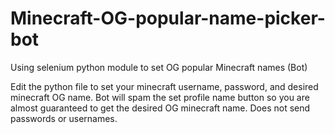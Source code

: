 # Minecraft-OG-popular-name-picker-bot
Using selenium python module to set OG popular Minecraft names (Bot)

Edit the python file to set your minecraft username, password, and desired minecraft OG name. Bot will spam the set profile name button so you are almost guaranteed to get the desired OG minecraft name. Does not send passwords or usernames.
